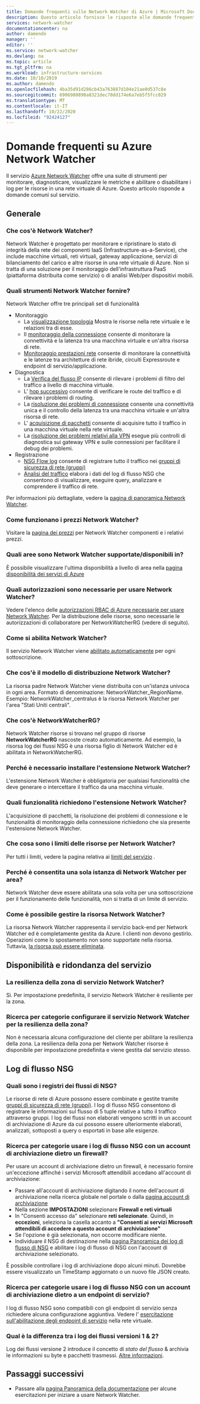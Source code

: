 ```yaml
---
title: Domande frequenti sulle Network Watcher di Azure | Microsoft Docs
description: Questo articolo fornisce le risposte alle domande frequenti sul servizio Network Watcher di Azure.
services: network-watcher
documentationcenter: na
author: damendo
manager: ''
editor: ''
ms.service: network-watcher
ms.devlang: na
ms.topic: article
ms.tgt_pltfrm: na
ms.workload: infrastructure-services
ms.date: 10/10/2019
ms.author: damendo
ms.openlocfilehash: 4ba35d91d286cb43a763887d104e21ae0d537c8e
ms.sourcegitcommit: 6906980890a8321dec78dd174e6a7eb5f5fcc029
ms.translationtype: MT
ms.contentlocale: it-IT
ms.lasthandoff: 10/22/2020
ms.locfileid: "92424127"
---
```

# <a name="frequently-asked-questions-faq-about-azure-network-watcher"></a>Domande frequenti su Azure Network Watcher
Il servizio [Azure Network Watcher](https://docs.microsoft.com/azure/network-watcher/network-watcher-monitoring-overview) offre una suite di strumenti per monitorare, diagnosticare, visualizzare le metriche e abilitare o disabilitare i log per le risorse in una rete virtuale di Azure. Questo articolo risponde a domande comuni sul servizio.

## <a name="general"></a>Generale

### <a name="what-is-network-watcher"></a>Che cos'è Network Watcher?
Network Watcher è progettato per monitorare e ripristinare lo stato di integrità della rete dei componenti IaaS (Infrastructure-as-a-Service), che include macchine virtuali, reti virtuali, gateway applicazione, servizi di bilanciamento del carico e altre risorse in una rete virtuale di Azure. Non si tratta di una soluzione per il monitoraggio dell'infrastruttura PaaS (piattaforma distribuita come servizio) o di analisi Web/per dispositivi mobili.

### <a name="what-tools-does-network-watcher-provide"></a>Quali strumenti Network Watcher fornire?
Network Watcher offre tre principali set di funzionalità
* Monitoraggio
  * La [visualizzazione topologia](https://docs.microsoft.com/azure/network-watcher/view-network-topology) Mostra le risorse nella rete virtuale e le relazioni tra di esse.
  * Il [monitoraggio della connessione](https://docs.microsoft.com/azure/network-watcher/connection-monitor) consente di monitorare la connettività e la latenza tra una macchina virtuale e un'altra risorsa di rete.
  * [Monitoraggio prestazioni rete](https://docs.microsoft.com/azure/azure-monitor/insights/network-performance-monitor) consente di monitorare la connettività e le latenze tra architetture di rete ibride, circuiti Expressroute e endpoint di servizio/applicazione.  
* Diagnostica
  * La [Verifica del flusso IP](https://docs.microsoft.com/azure/network-watcher/network-watcher-ip-flow-verify-overview) consente di rilevare i problemi di filtro del traffico a livello di macchina virtuale.
  * L' [hop successivo](https://docs.microsoft.com/azure/network-watcher/network-watcher-next-hop-overview) consente di verificare le route del traffico e di rilevare i problemi di routing.
  * La [risoluzione dei problemi di connessione](https://docs.microsoft.com/azure/network-watcher/network-watcher-connectivity-portal) consente una connettività unica e il controllo della latenza tra una macchina virtuale e un'altra risorsa di rete.
  * L' [acquisizione di pacchetti](https://docs.microsoft.com/azure/network-watcher/network-watcher-packet-capture-overview) consente di acquisire tutto il traffico in una macchina virtuale nella rete virtuale.
  * La [risoluzione dei problemi relativi alla VPN](https://docs.microsoft.com/azure/network-watcher/network-watcher-troubleshoot-overview) esegue più controlli di diagnostica sui gateway VPN e sulle connessioni per facilitare il debug dei problemi.
* Registrazione
  * [NSG Flow log](https://docs.microsoft.com/azure/network-watcher/network-watcher-nsg-flow-logging-overview) consente di registrare tutto il traffico nei [gruppi di sicurezza di rete (gruppi)](https://docs.microsoft.com/azure/virtual-network/security-overview)
  * [Analisi del traffico](https://docs.microsoft.com/azure/network-watcher/traffic-analytics) elabora i dati del log di flusso NSG che consentono di visualizzare, eseguire query, analizzare e comprendere il traffico di rete.


Per informazioni più dettagliate, vedere la [pagina di panoramica Network Watcher](https://docs.microsoft.com/azure/network-watcher/network-watcher-monitoring-overview).


### <a name="how-does-network-watcher-pricing-work"></a>Come funzionano i prezzi Network Watcher?
Visitare la [pagina dei prezzi](https://azure.microsoft.com/pricing/details/network-watcher/) per Network Watcher componenti e i relativi prezzi.

### <a name="which-regions-is-network-watcher-supportedavailable-in"></a>Quali aree sono Network Watcher supportate/disponibili in?
È possibile visualizzare l'ultima disponibilità a livello di area nella [pagina disponibilità dei servizi di Azure](https://azure.microsoft.com/global-infrastructure/services/?products=network-watcher)

### <a name="which-permissions-are-needed-to-use-network-watcher"></a>Quali autorizzazioni sono necessarie per usare Network Watcher?
Vedere l'elenco delle [autorizzazioni RBAC di Azure necessarie per usare Network Watcher](https://docs.microsoft.com/azure/network-watcher/required-rbac-permissions). Per la distribuzione delle risorse, sono necessarie le autorizzazioni di collaboratore per NetworkWatcherRG (vedere di seguito).

### <a name="how-do-i-enable-network-watcher"></a>Come si abilita Network Watcher?
Il servizio Network Watcher viene [abilitato automaticamente](https://azure.microsoft.com/updates/azure-network-watcher-will-be-enabled-by-default-for-subscriptions-containing-virtual-networks/) per ogni sottoscrizione.

### <a name="what-is-the-network-watcher-deployment-model"></a>Che cos'è il modello di distribuzione Network Watcher?
La risorsa padre Network Watcher viene distribuita con un'istanza univoca in ogni area. Formato di denominazione: NetworkWatcher_RegionName. Esempio: NetworkWatcher_centralus è la risorsa Network Watcher per l'area "Stati Uniti centrali".

### <a name="what-is-the-networkwatcherrg"></a>Che cos'è NetworkWatcherRG?
Network Watcher risorse si trovano nel gruppo di risorse **NetworkWatcherRG** nascoste creato automaticamente. Ad esempio, la risorsa log dei flussi NSG è una risorsa figlio di Network Watcher ed è abilitata in NetworkWatcherRG.

### <a name="why-do-i-need-to-install-the-network-watcher-extension"></a>Perché è necessario installare l'estensione Network Watcher? 
L'estensione Network Watcher è obbligatoria per qualsiasi funzionalità che deve generare o intercettare il traffico da una macchina virtuale. 

### <a name="which-features-require-the-network-watcher-extension"></a>Quali funzionalità richiedono l'estensione Network Watcher?
L'acquisizione di pacchetti, la risoluzione dei problemi di connessione e le funzionalità di monitoraggio della connessione richiedono che sia presente l'estensione Network Watcher.

### <a name="what-are-resource-limits-on-network-watcher"></a>Che cosa sono i limiti delle risorse per Network Watcher?
Per tutti i limiti, vedere la pagina relativa ai [limiti del servizio](https://docs.microsoft.com/azure/azure-resource-manager/management/azure-subscription-service-limits#network-watcher-limits) .  

### <a name="why-is-only-one-instance-of-network-watcher-allowed-per-region"></a>Perché è consentita una sola istanza di Network Watcher per area? 
Network Watcher deve essere abilitata una sola volta per una sottoscrizione per il funzionamento delle funzionalità, non si tratta di un limite di servizio.

### <a name="how-can-i-manage-the-network-watcher-resource"></a>Come è possibile gestire la risorsa Network Watcher? 
La risorsa Network Watcher rappresenta il servizio back-end per Network Watcher ed è completamente gestita da Azure. I clienti non devono gestirlo. Operazioni come lo spostamento non sono supportate nella risorsa. Tuttavia, [la risorsa può essere eliminata](https://docs.microsoft.com/azure/network-watcher/network-watcher-create#delete-a-network-watcher-in-the-portal). 

## <a name="service-availability-and-redundancy"></a>Disponibilità e ridondanza del servizio 

### <a name="is-the-network-watcher-service-zone-resilient"></a>La resilienza della zona di servizio Network Watcher? 
Sì. Per impostazione predefinita, il servizio Network Watcher è resiliente per la zona. 

### <a name="how-do-i-configure-the-network-watcher-service-to-be-zone-resilient"></a>Ricerca per categorie configurare il servizio Network Watcher per la resilienza della zona? 
Non è necessaria alcuna configurazione del cliente per abilitare la resilienza della zona. La resilienza della zona per Network Watcher risorse è disponibile per impostazione predefinita e viene gestita dal servizio stesso. 

## <a name="nsg-flow-logs"></a>Log di flusso NSG

### <a name="what-does-nsg-flow-logs-do"></a>Quali sono i registri dei flussi di NSG?
Le risorse di rete di Azure possono essere combinate e gestite tramite [gruppi di sicurezza di rete (gruppi)](https://docs.microsoft.com/azure/virtual-network/security-overview). I log di flusso NSG consentono di registrare le informazioni sul flusso di 5 tuple relative a tutto il traffico attraverso gruppi. I log dei flussi non elaborati vengono scritti in un account di archiviazione di Azure da cui possono essere ulteriormente elaborati, analizzati, sottoposti a query o esportati in base alle esigenze.

### <a name="how-do-i-use-nsg-flow-logs-with-a-storage-account-behind-a-firewall"></a>Ricerca per categorie usare i log di flusso NSG con un account di archiviazione dietro un firewall?

Per usare un account di archiviazione dietro un firewall, è necessario fornire un'eccezione affinché i servizi Microsoft attendibili accedano all'account di archiviazione:

* Passare all'account di archiviazione digitando il nome dell'account di archiviazione nella ricerca globale nel portale o dalla [pagina account di archiviazione](https://ms.portal.azure.com/#blade/HubsExtension/BrowseResource/resourceType/Microsoft.Storage%2FStorageAccounts)
* Nella sezione **IMPOSTAZIONI** selezionare **Firewall e reti virtuali**
* In "Consenti accesso da" selezionare **reti selezionate**. Quindi, in **eccezioni**, seleziona la casella accanto a **"Consenti ai servizi Microsoft attendibili di accedere a questo account di archiviazione"** 
* Se l'opzione è già selezionata, non occorre modificare niente.  
* Individuare il NSG di destinazione nella [pagina Panoramica dei log di flusso di NSG](https://ms.portal.azure.com/#blade/Microsoft_Azure_Network/NetworkWatcherMenuBlade/flowLogs) e abilitare i log di flusso di NSG con l'account di archiviazione selezionato.

È possibile controllare i log di archiviazione dopo alcuni minuti. Dovrebbe essere visualizzato un TimeStamp aggiornato o un nuovo file JSON creato.

### <a name="how-do-i-use-nsg-flow-logs-with-a-storage-account-behind-a-service-endpoint"></a>Ricerca per categorie usare i log di flusso NSG con un account di archiviazione dietro a un endpoint di servizio?

I log di flusso NSG sono compatibili con gli endpoint di servizio senza richiedere alcuna configurazione aggiuntiva. Vedere l' [esercitazione sull'abilitazione degli endpoint di servizio](https://docs.microsoft.com/azure/virtual-network/tutorial-restrict-network-access-to-resources#enable-a-service-endpoint) nella rete virtuale.


### <a name="what-is-the-difference-between-flow-logs-versions-1--2"></a>Qual è la differenza tra i log dei flussi versioni 1 & 2?
Log dei flussi versione 2 introduce il concetto di *stato del flusso* & archivia le informazioni su byte e pacchetti trasmessi. [Altre informazioni](https://docs.microsoft.com/azure/network-watcher/network-watcher-nsg-flow-logging-overview#log-file).

## <a name="next-steps"></a>Passaggi successivi
 - Passare alla [pagina Panoramica della documentazione](https://docs.microsoft.com/azure/network-watcher/) per alcune esercitazioni per iniziare a usare Network Watcher.
